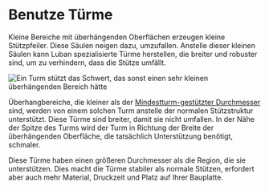 Benutze Türme
====
Kleine Bereiche mit überhängenden Oberflächen erzeugen kleine Stützpfeiler. Diese Säulen neigen dazu, umzufallen. Anstelle dieser kleinen Säulen kann Luban spezialisierte Türme herstellen, die breiter und robuster sind, um zu verhindern, dass die Stütze umfällt.

![Ein Turm stützt das Schwert, das sonst einen sehr kleinen überhängenden Bereich hätte](../images/support_use_towers.svg)

Überhangbereiche, die kleiner als der [Mindestturm-gestützter Durchmesser](support_minimal_diameter.md) sind, werden von einem solchen Turm anstelle der normalen Stützstruktur unterstützt. Diese Türme sind breiter, damit sie nicht umfallen. In der Nähe der Spitze des Turms wird der Turm in Richtung der Breite der überhängenden Oberfläche, die tatsächlich Unterstützung benötigt, schmaler.

Diese Türme haben einen größeren Durchmesser als die Region, die sie unterstützen. Dies macht die Türme stabiler als normale Stützen, erfordert aber auch mehr Material, Druckzeit und Platz auf Ihrer Bauplatte.